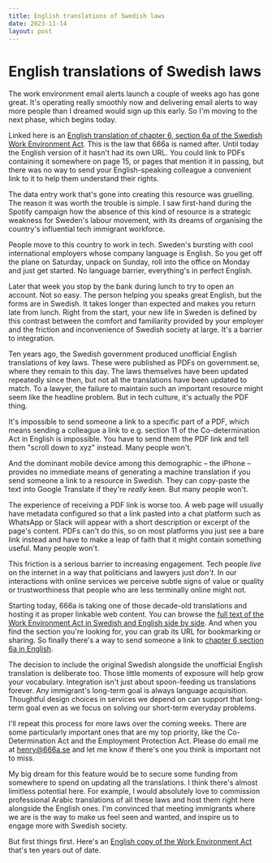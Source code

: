 ```yaml
---
title: English translations of Swedish laws
date: 2023-11-14
layout: post
---
```


# English translations of Swedish laws

The work environment email alerts launch a couple of weeks ago has gone great. It's operating really smoothly now and delivering email alerts to way more people than I dreamed would sign up this early. So I'm moving to the next phase, which begins today.

Linked here is an [English translation of chapter 6, section 6a of the Swedish Work Environment Act](/1977:1160/2014:659/K6P6a/sv:en). This is the law that 666a is named after. Until today the English version of it hasn't had its own URL. You could link to PDFs containing it somewhere on page 15, or pages that mention it in passing, but there was no way to send your English-speaking colleague a convenient link to it to help them understand their rights.

The data entry work that's gone into creating this resource was gruelling. The reason it was worth the trouble is simple. I saw first-hand during the Spotify campaign how the absence of this kind of resource is a strategic weakness for Sweden's labour movement, with its dreams of organising the country's influential tech immigrant workforce.

People move to this country to work in tech. Sweden's bursting with cool international employers whose company language is English. So you get off the plane on Saturday, unpack on Sunday, roll into the office on Monday and just get started. No language barrier, everything's in perfect English.

Later that week you stop by the bank during lunch to try to open an account. Not so easy. The person helping you speaks great English, but the forms are in Swedish. It takes longer than expected and makes you return late from lunch. Right from the start, your new life in Sweden is defined by this contrast between the comfort and familiarity provided by your employer and the friction and inconvenience of Swedish society at large. It's a barrier to integration.

Ten years ago, the Swedish government produced unofficial English translations of key laws. These were published as PDFs on government.se, where they remain to this day. The laws themselves have been updated repeatedly since then, but not all the translations have been updated to match. To a lawyer, the failure to maintain such an important resource might seem like the headline problem. But in tech culture, it's actually the PDF thing.

It's impossible to send someone a link to a specific part of a PDF, which means sending a colleague a link to e.g. section 11 of the Co-determination Act in English is impossible. You have to send them the PDF link and tell them "scroll down to xyz" instead. Many people won't.

And the dominant mobile device among this demographic – the iPhone – provides no immediate means of generating a machine translation if you send someone a link to a resource in Swedish.  They can copy-paste the text into Google Translate if they're *really* keen. But many people won't.

The experience of receiving a PDF link is worse too. A web page will usually have metadata configured so that a link pasted into a chat platform such as WhatsApp or Slack will appear with a short description or excerpt of the page's content. PDFs can't do this, so on most platforms you just see a bare link instead and have to make a leap of faith that it might contain something useful. Many people won't.

This friction is a serious barrier to increasing engagement. Tech people *live* on the internet in a way that politicians and lawyers just *don't*. In our interactions with online services we perceive subtle signs of value or quality or trustworthiness that people who are less terminally online might not.

Starting today, 666a is taking one of those decade-old translations and hosting it as proper linkable web content. You can browse the [full text of the Work Environment Act in Swedish and English side by side](/1977:1160/2014:659/). And when you find the section you're looking for, you can grab its URL for bookmarking or sharing. So finally there's a way to send someone a link to [chapter 6 section 6a in English](/1977:1160/2014:659/K6P6a/sv:en).

The decision to include the original Swedish alongside the unofficial English translation is deliberate too. Those little moments of exposure will help grow your vocabulary. Integration isn't just about spoon-feeding us translations forever. Any immigrant's long-term goal is always language acquisition. Thoughtful design choices in services we depend on can support that long-term goal even as we focus on solving our short-term everyday problems.

I'll repeat this process for more laws over the coming weeks. There are some particularly important ones that are my top priority, like the Co-Determination Act and the Employment Protection Act. Please do email me at henry@666a.se and let me know if there's one you think is important not to miss.

My big dream for this feature would be to secure some funding from somewhere to spend on updating all the translations. I think there's almost limitless potential here. For example, I would absolutely love to commission professional Arabic translations of all these laws and host them right here alongside the English ones. I'm convinced that meeting immigrants where we are is the way to make us feel seen and wanted, and inspire us to engage more with Swedish society.

But first things first. Here's an [English copy of the Work Environment Act](/1977:1160/2014:659/) that's ten years out of date.